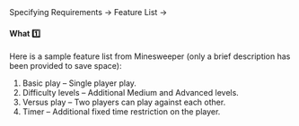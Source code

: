 <link rel="stylesheet" href="{{baseUrl}}/css/textbook.css">

<div class="website-content">

<div id="path">Specifying Requirements &rarr; Feature List &rarr;</div>

<div id="title">

#### What :one:

</div>

<div id="body">

<tip-box type="primary">
<include src="../../../common/definitions.md#def-feature-list" />
</tip-box>

Here is a sample feature list from Minesweeper (only a brief description has been provided to save space):

<tip-box>

1. Basic play – Single player play.
2. Difficulty levels – Additional Medium and Advanced levels.
3. Versus play – Two players can play against each other.
4. Timer – Additional fixed time restriction on the player.

</tip-box>

</div>

<div id="extras">
<div>

</div>
